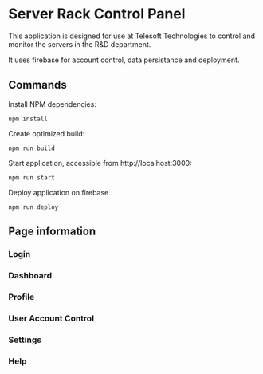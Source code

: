 # Server Rack Control Panel

This application is designed for use at Telesoft Technologies to control and monitor the servers in the R&D department.

It uses firebase for account control, data persistance and deployment.

## Commands

Install NPM dependencies:

    npm install

Create optimized build:

    npm run build

Start application, accessible from http://localhost:3000:

    npm run start

Deploy application on firebase

    npm run deploy

## Page information

### Login

### Dashboard

### Profile

### User Account Control

### Settings

### Help

